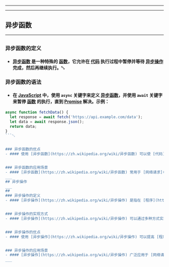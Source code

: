 # 
___
___
## 异步函数
___
## 
### 异步函数的定义
- #### [异步函数](https://zh.wikipedia.org/wiki/异步函数) 是一种特殊的 [函数](https://zh.wikipedia.org/wiki/函数)，它允许在 [代码](https://zh.wikipedia.org/wiki/代码) 执行过程中暂停并等待 [异步操作](https://zh.wikipedia.org/wiki/异步操作) 完成，然后再继续执行。␃


### 异步函数的语法
- #### 在 [JavaScript](https://zh.wikipedia.org/wiki/JavaScript) 中，使用 `async` 关键字来定义 [异步函数](https://zh.wikipedia.org/wiki/异步函数)，并使用 `await` 关键字来暂停 [函数](https://zh.wikipedia.org/wiki/函数) 的执行，直到 [Promise](https://zh.wikipedia.org/wiki/Promise) 解决。示例：
```javascript
async function fetchData() {
  let response = await fetch('https://api.example.com/data');
  let data = await response.json();
  return data;
}
```␃


### 异步函数的优点
- #### 使用 [异步函数](https://zh.wikipedia.org/wiki/异步函数) 可以使 [代码](https://zh.wikipedia.org/wiki/代码) 更加简洁和易读，尤其是在处理 [异步操作](https://zh.wikipedia.org/wiki/异步操作) 时。它们可以避免 [回调地狱](https://zh.wikipedia.org/wiki/回调地狱)，并且更容易处理 [错误](https://zh.wikipedia.org/wiki/错误)。␃


### 异步函数的应用场景
- #### [异步函数](https://zh.wikipedia.org/wiki/异步函数) 常用于 [网络请求](https://zh.wikipedia.org/wiki/网络请求)、[文件读取](https://zh.wikipedia.org/wiki/文件读取)、[定时操作](https://zh.wikipedia.org/wiki/定时操作) 等需要等待 [异步操作](https://zh.wikipedia.org/wiki/异步操作) 完成的场景。␃
___
## 异步操作
___
## 
### 异步操作的定义
- #### [异步操作](https://zh.wikipedia.org/wiki/异步操作) 是指在 [程序](https://zh.wikipedia.org/wiki/程序) 执行过程中，不会阻塞 [主线程](https://zh.wikipedia.org/wiki/主线程) 的 [操作](https://zh.wikipedia.org/wiki/操作)。它允许 [程序](https://zh.wikipedia.org/wiki/程序) 在等待 [操作](https://zh.wikipedia.org/wiki/操作) 完成的同时继续执行其他任务。␃


### 异步操作的实现方式
- #### [异步操作](https://zh.wikipedia.org/wiki/异步操作) 可以通过多种方式实现，包括 [回调函数](https://zh.wikipedia.org/wiki/回调函数)、[Promise](https://zh.wikipedia.org/wiki/Promise)、[async/await](https://zh.wikipedia.org/wiki/async/await) 等。在 [JavaScript](https://zh.wikipedia.org/wiki/JavaScript) 中，常用的方式是 [Promise](https://zh.wikipedia.org/wiki/Promise) 和 [async/await](https://zh.wikipedia.org/wiki/async/await)。␃


### 异步操作的优点
- #### 使用 [异步操作](https://zh.wikipedia.org/wiki/异步操作) 可以提高 [程序](https://zh.wikipedia.org/wiki/程序) 的 [性能](https://zh.wikipedia.org/wiki/性能) 和 [响应速度](https://zh.wikipedia.org/wiki/响应速度)，因为它们不会阻塞 [主线程](https://zh.wikipedia.org/wiki/主线程)。这对于 [I/O 密集型](https://zh.wikipedia.org/wiki/I/O 密集型) 的 [应用](https://zh.wikipedia.org/wiki/应用) 尤其重要。␃


### 异步操作的应用场景
- #### [异步操作](https://zh.wikipedia.org/wiki/异步操作) 广泛应用于 [网络请求](https://zh.wikipedia.org/wiki/网络请求)、[文件读取](https://zh.wikipedia.org/wiki/文件读取)、[数据库查询](https://zh.wikipedia.org/wiki/数据库查询)、[定时任务](https://zh.wikipedia.org/wiki/定时任务) 等需要等待 [操作](https://zh.wikipedia.org/wiki/操作) 完成的场景。␃
___
